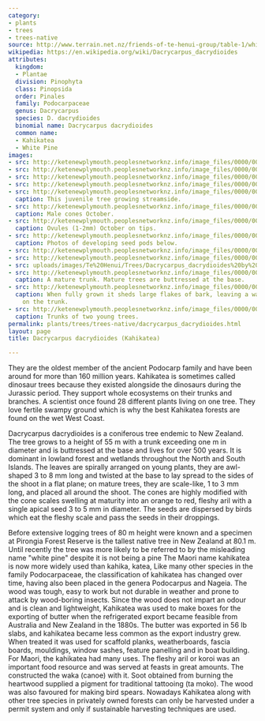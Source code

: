 ```yaml
---
category:
- plants
- trees
- trees-native
source: http://www.terrain.net.nz/friends-of-te-henui-group/table-1/white-pine.html
wikipedia: https://en.wikipedia.org/wiki/Dacrycarpus_dacrydioides
attributes:
  kingdom:
  - Plantae
  division: Pinophyta
  class: Pinopsida
  order: Pinales
  family: Podocarpaceae
  genus: Dacrycarpus
  species: D. dacrydioides
  binomial name: Dacrycarpus dacrydioides
  common name:
  - Kahikatea
  - White Pine
images:
- src: http://ketenewplymouth.peoplesnetworknz.info/image_files/0000/0009/2423/Dacrycarpus_dacrydioides__Kahikatea_White_pine_.JPG
- src: http://ketenewplymouth.peoplesnetworknz.info/image_files/0000/0007/5374/Dacrycarpus_dacrydioides__Kahikatea__White_Pine_2.JPG
- src: http://ketenewplymouth.peoplesnetworknz.info/image_files/0000/0009/2455/Dacrycarpus_dacrydioides__Kahikatea_White_pine_-004.JPG
- src: http://ketenewplymouth.peoplesnetworknz.info/image_files/0000/0007/5379/Dacrycarpus_dacrydioides__Kahikatea__White_Pine.JPG
- src: http://ketenewplymouth.peoplesnetworknz.info/image_files/0000/0000/2028/Dacrycarpus_dacrydioides_kahikatea_sm.jpg
  caption: This juvenile tree growing streamside.
- src: http://ketenewplymouth.peoplesnetworknz.info/image_files/0000/0006/5874/Dacrycarpus_dacrydioides_or_kahikatea-001.JPG
  caption: Male cones October.
- src: http://ketenewplymouth.peoplesnetworknz.info/image_files/0000/0006/5869/Dacrycarpus_dacrydioides__Kahikatea.JPG
  caption: Ovules (1-2mm) October on tips.
- src: http://ketenewplymouth.peoplesnetworknz.info/image_files/0000/0002/7094/Dacrycarpus_dacrydioides_early_seed_capsule_.JPG
  caption: Photos of developing seed pods below.
- src: http://ketenewplymouth.peoplesnetworknz.info/image_files/0000/0002/7099/Dacrycarpus_dacrydioides_early_seed_capsule_-001.JPG
- src: http://ketenewplymouth.peoplesnetworknz.info/image_files/0000/0002/7104/Dacrycarpus_dacrydioides_early_seed_capsule_-002.JPG
- src: uploads/images/Te%20Henui/Trees/Dacrycarpus_dacrydioides%20by%20Sandy%20Austin%20whanau%20on%20Flickr.jpg
- src: http://ketenewplymouth.peoplesnetworknz.info/image_files/0000/0009/2428/Dacrycarpus_dacrydioides__Kahikatea_White_pine_-001.JPG
  caption: A mature trunk. Mature trees are buttressed at the base.
- src: http://ketenewplymouth.peoplesnetworknz.info/image_files/0000/0009/2433/Dacrycarpus_dacrydioides__Kahikatea_White_pine_-002.JPG
  caption: When fully grown it sheds large flakes of bark, leaving a wavy pattern
    on the trunk.
- src: http://ketenewplymouth.peoplesnetworknz.info/image_files/0000/0002/7109/White_pine__kahikatea__Dacrycarpus_dacrydioides.JPG
  caption: Trunks of two young trees.
permalink: plants/trees/trees-native/dacrycarpus_dacrydioides.html
layout: page
title: Dacrycarpus dacrydioides (Kahikatea)

---
```

They are the oldest member of the ancient Podocarp family and have been around for more than 160 million years. Kahikatea is sometimes called dinosaur trees because they existed alongside the dinosaurs during the Jurassic period. They support whole ecosystems on their trunks and branches. A scientist once found 28 different plants living on one tree. They love fertile swampy ground which is why the best Kahikatea forests are found on the wet West Coast.

Dacrycarpus dacrydioides is a coniferous tree endemic to New Zealand. The tree grows to a height of 55 m with a trunk exceeding one m in diameter and is buttressed at the base and lives for over 500 years. It is dominant in lowland forest and wetlands throughout the North and South Islands. The leaves are spirally arranged on young plants, they are awl-shaped 3 to 8 mm long and twisted at the base to lay spread to the sides of the shoot in a flat plane; on mature trees, they are scale-like, 1 to 3 mm long, and placed all around the shoot. The cones are highly modified with the cone scales swelling at maturity into an orange to red, fleshy aril with a single apical seed 3 to 5 mm in diameter. The seeds are dispersed by birds which eat the fleshy scale and pass the seeds in their droppings.

Before extensive logging trees of 80 m height were known and a specimen at Pirongia Forest Reserve is the tallest native tree in New Zealand at 80.1 m. Until recently the tree was more likely to be referred to by the misleading name "white pine" despite it is not being a pine 
The Maori name kahikatea is now more widely used than kahika, katea, Like many other species in the family Podocarpaceae, the classification of kahikatea has changed over time, having also been placed in the genera Podocarpus and Nageia.
The wood was tough, easy to work but not durable in weather and prone to attack by wood-boring insects. Since the wood does not impart an odour and is clean and lightweight, Kahikatea was used to make boxes for the exporting of butter when the refrigerated export became feasible from Australia and New Zealand in the 1880s. The butter was exported in 56 lb slabs, and kahikatea became less common as the export industry grew. When treated it was used for scaffold planks, weatherboards, fascia boards, mouldings, window sashes, feature panelling and in boat building. 
For Maori, the kahikatea had many uses. The fleshy aril or koroi was an important food resource and was served at feasts in great amounts. The constructed the waka (canoe) with it. Soot obtained from burning the heartwood supplied a pigment for traditional tattooing (ta moko). The wood was also favoured for making bird spears.
Nowadays Kahikatea along with other tree species in privately owned forests can only be harvested under a permit system and only if sustainable harvesting techniques are used.
